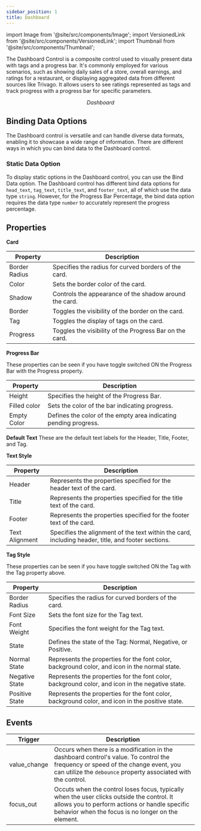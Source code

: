 ```yaml
---
sidebar_position: 1
title: Dashboard
---
```


import Image from '@site/src/components/Image'; import VersionedLink from '@site/src/components/VersionedLink'; import
Thumbnail from '@site/src/components/Thumbnail';

The Dashboard Control is a composite control used to visually present data with tags and a progress bar. It's commonly employed for various scenarios, such as showing daily sales of a store, overall earnings, and ratings for a restaurant, or displaying aggregated data from different sources like Trivago. It allows users to see ratings represented as tags and track progress with a progress bar for specific parameters.

<figure>
  <Thumbnail src="/img/reference/controls/dashboard/preview.jpeg" alt="Dashboard" />
  <figcaption align = "center"><i>Dashboard</i></figcaption>
</figure>

## Binding Data Options

The Dashboard control is versatile and can handle diverse data formats, enabling it to showcase a wide range of information. There are different ways in which you can bind data to the Dashboard control.

### Static Data Option

To display static options in the Dashboard control, you can use the Bind Data option. 
The Dashboard control has different bind data options for `head_text`, `tag_text`, `title_text`, and `footer_text`, all of which use the data type `string`. However, for the Progress Bar Percentage, the bind data option requires the data type `number` to accurately represent the progress percentage.



## Properties

**Card**

| Property        | Description                                         |
|-----------------|-----------------------------------------------------|
| Border Radius   | Specifies the radius for curved borders of the card.|
| Color           | Sets the border color of the card.                 |
| Shadow          | Controls the appearance of the shadow around the card.|
| Border          | Toggles the visibility of the border on the card.   |
| Tag             | Toggles the display of tags on the card.           |
| Progress        | Toggles the visibility of the Progress Bar on the card.|


**Progress Bar**

These properties can be seen if you have toggle switched ON the Progress Bar with the Progress property.

| Property      | Description                                         |
|---------------|-----------------------------------------------------|
| Height        | Specifies the height of the Progress Bar.           |
| Filled color  | Sets the color of the bar indicating progress.      |
| Empty Color   | Defines the color of the empty area indicating pending progress.|


**Default Text**
These are the default text labels for the Header, Title, Footer, and Tag.



**Text Style**

| Property        | Description                                                                                           |
|-----------------|-------------------------------------------------------------------------------------------------------|
| Header          | Represents the properties specified for the header text of the card.                                 |
| Title           | Represents the properties specified for the title text of the card.                                  |
| Footer          | Represents the properties specified for the footer text of the card.                                 |
| Text Alignment  | Specifies the alignment of the text within the card, including header, title, and footer sections.  |


**Tag Style**

These properties can be seen if you have toggle switched ON the Tag with the Tag property above.

| Property         | Description                                                                                   |
|------------------|-----------------------------------------------------------------------------------------------|
| Border Radius    | Specifies the radius for curved borders of the card.                                          |
| Font Size        | Sets the font size for the Tag text.                                                         |
| Font Weight      | Specifies the font weight for the Tag text.                                                  |
| State            | Defines the state of the Tag: Normal, Negative, or Positive.                                 |
| Normal State     | Represents the properties for the font color, background color, and icon in the normal state. |
| Negative State   | Represents the properties for the font color, background color, and icon in the negative state.|
| Positive State   | Represents the properties for the font color, background color, and icon in the positive state.|


## Events

| Trigger      | Description                                                                                                                                                                                       |
| ------------ | ------------------------------------------------------------------------------------------------------------------------------------------------------------------------------------------------- |
| value_change | Occurs when there is a modification in the dashboard control's value. To control the frequency or speed of the change event, you can utilize the `debounce` property associated with the control. |
| focus_out    | Occuts when the control loses focus, typically when the user clicks outside the control. It allows you to perform actions or handle specific behavior when the focus is no longer on the element. |